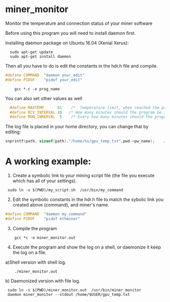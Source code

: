 # miner_monitor
Monitor the temperature and connection status of your miner software

Before using this program you will need to install daemon first.

Installing daemon package on Ubuntu 16.04 (Xenial Xerus):
```shell
  sudo apt-get update
  sudo apt-get install daemon
```

Then all you have to do is edit the constants in the hdr.h file and compile.

```C
#define COMMAND  "daemon your_edit"
#define PIDOF 	 "pidof your_edit"
```

```shell
    gcc *.c -o prog_name
```

You can also set other values as well
```C
  #define MAXTEMP      81    /*  Temperature limit, when reached the program goes in the recovery state. */
  #define RCV_INTERVAL 10   /* How many minutes should the program be in the recovery state. */
  #define MON_INRERVAL  5    /* Every how many minutes should the program monitor your miner. */
 ```
 
 The log file is placed in your home directory, you can change that by editing:
 ```C
 snprintf(path, sizeof(path),"/home/%s/gpu_temp.txt",pwd->pw_name);    /* log file path: /home/$USER/gpu_temp.txt */
 ```
# A working example:

1. Create a symbolic link to your mining script file (the file you execute which has all of your settings).
```shell
 sudo ln -s $(PWD)/my_script.sh  /usr/bin/my_command
```

2. Edit the symbolic constants in the hdr.h file to match the sybolic link you created above (command), and miner's name.
```c
#define COMMAND  "daemon my_command"
#define PIDOF 	 "pidof ethminer"
```
3. Compile the program
```shell
    gcc *c -o miner_monitor.out
```
4. Execute the program and show the log on a shell, or daemonize it keep the log on a file.

 a)Shell version with shell log.
```shell
    ./miner_monitor.out
````
  b) Daemonized version with file log.
```shell
 sudo ln -s $(PWD)/miner_monitor.out  /usr/bin/miner_monitor
 daemon miner_monitor --stdout /home/$USER/gpu_temp.txt
 ```
